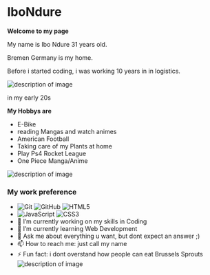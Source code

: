 # IboNdure
**Welcome to my page** 

My name is Ibo Ndure 31 years old.

Bremen Germany is my home.

Before i started coding, i was working 10 years in in logistics.

![description of image](https://infomedia.sh/wp-content/uploads/2020/10/staplerfahrer-1.jpg)

in my early 20s

**My Hobbys are**
- E-Bike
- reading Mangas and watch animes
- American Football 
- Taking care of my Plants at home
- Play Ps4 Rocket League
- One Piece Manga/Anime
  
 ![description of image](https://static.wikia.nocookie.net/onepiece/images/e/e5/Monkey_D._Luffy_Anime_Pre_Timeskip_Infobox.png/revision/latest?cb=20230218134949)
  ### My work preference
- ![Git](https://img.shields.io/badge/-Git-black?style=flat-square&logo=git)
 ![GitHub](https://img.shields.io/badge/-GitHub-black?style=flat-square&logo=github)
 ![HTML5](https://img.shields.io/badge/-HTML5-black?style=flat-square&logo=html5)
- ![JavaScript](https://img.shields.io/badge/-JavaScript-black?style=flat-square&logo=javascript)
 ![CSS3](https://img.shields.io/badge/-CSS3-black?style=flat-square&logo=css3)
-  🔭 I’m currently working on my skills in Coding
- 🌱 I’m currently learning Web Development
- 💬 Ask me about everything u want, but dont expect an answer ;)
- 📫 How to reach me: just call my name
- ⚡ Fun fact: i dont overstand how people can eat Brussels Sprouts
![description of image](https://www.pomki.de/fileadmin/redaktion/bilder/wennkriselt/ratschlag/rosenkohl1-1920x1280_c_sarah-nieves.jpg)
  
